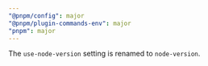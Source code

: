 ```yaml
---
"@pnpm/config": major
"@pnpm/plugin-commands-env": major
"pnpm": major
---
```


The `use-node-version` setting is renamed to `node-version`.
